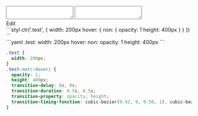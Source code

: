 <div data-size="275" class="code-cont" data-example="non">
    <div class="code">
        <div class="code-wrap">
            <textarea id="stylus"></textarea>
            <textarea id="css"></textarea>
            <div class="edit-code">
                <span>Edit</span>
            </div>
        </div>
    </div>
</div>

<div data-size="275" data-examples="stylus"></div>
```styl
ctr('.test', {
  width: 200px
  hover: {
    non: {
      opacity: 1
      height: 400px
    }
  }
})
```

<div data-size="275" data-examples="yaml"></div>
```yaml
.test:
  width: 200px
  hover:
    non:
      opacity: 1
      height: 400px
```

```css
.test {
  width: 200px;
}
.test:not(:hover) {
  opacity: 1;
  height: 400px;
  transition-delay: 0s, 0s;
  transition-duration: 0.5s, 0.5s;
  transition-property: opacity, height;
  transition-timing-function: cubic-bezier(0.42, 0, 0.58, 1), cubic-bezier(0.42, 0, 0.58, 1);
}
```
<div class="cf"></div>

